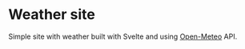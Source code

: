 # Weather site

Simple site with weather built with Svelte and using [Open-Meteo](https://open-meteo.com) API.
